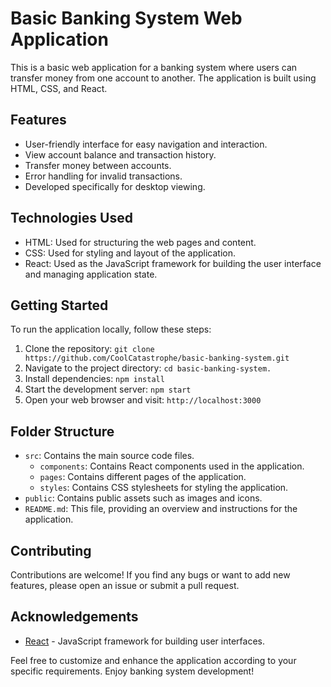 # Basic Banking System Web Application

This is a basic web application for a banking system where users can transfer money from one account to another. The application is built using HTML, CSS, and React.

## Features

- User-friendly interface for easy navigation and interaction.
- View account balance and transaction history.
- Transfer money between accounts.
- Error handling for invalid transactions.
- Developed specifically for desktop viewing.

## Technologies Used

- HTML: Used for structuring the web pages and content.
- CSS: Used for styling and layout of the application.
- React: Used as the JavaScript framework for building the user interface and managing application state.

## Getting Started

To run the application locally, follow these steps:

1. Clone the repository: `git clone https://github.com/CoolCatastrophe/basic-banking-system.git`
2. Navigate to the project directory: `cd basic-banking-system.`
3. Install dependencies: `npm install`
4. Start the development server: `npm start`
5. Open your web browser and visit: `http://localhost:3000`

## Folder Structure

- `src`: Contains the main source code files.
  - `components`: Contains React components used in the application.
  - `pages`: Contains different pages of the application.
  - `styles`: Contains CSS stylesheets for styling the application.
- `public`: Contains public assets such as images and icons.
- `README.md`: This file, providing an overview and instructions for the application.

## Contributing

Contributions are welcome! If you find any bugs or want to add new features, please open an issue or submit a pull request.
## Acknowledgements

- [React](https://reactjs.org) - JavaScript framework for building user interfaces.

Feel free to customize and enhance the application according to your specific requirements. Enjoy banking system development!

